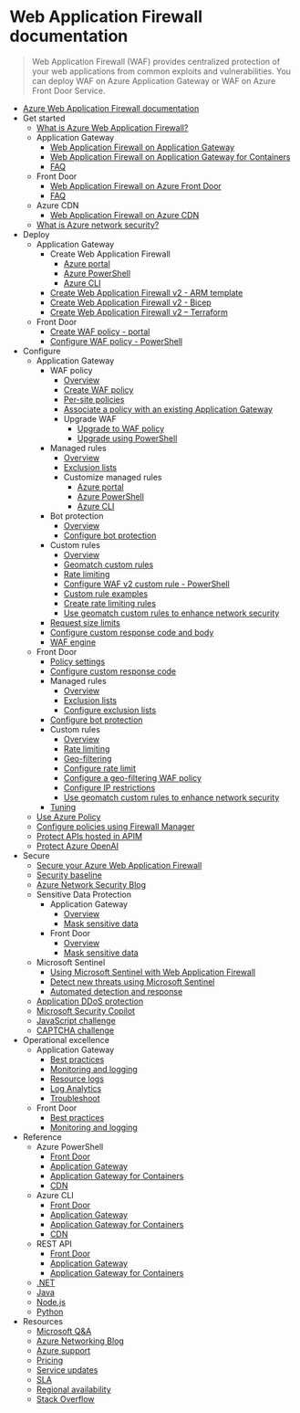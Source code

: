 # Web Application Firewall documentation
> Web Application Firewall (WAF) provides centralized protection of your web applications from common exploits and vulnerabilities. You can deploy WAF on Azure Application Gateway or WAF on Azure Front Door Service.
  - [Azure Web Application Firewall documentation](https://learn.microsoft.com/en-us/azure/web-application-firewall/)
  - Get started
    - [What is Azure Web Application Firewall?](https://learn.microsoft.com/en-us/azure/web-application-firewall/overview)
    - Application Gateway
      - [Web Application Firewall on Application Gateway](https://learn.microsoft.com/en-us/azure/web-application-firewall/ag/ag-overview)
      - [Web Application Firewall on Application Gateway for Containers](https://learn.microsoft.com/en-us/azure/web-application-firewall/ag/waf-application-gateway-for-containers-overview)
      - [FAQ](https://learn.microsoft.com/en-us/azure/web-application-firewall/ag/application-gateway-waf-faq.yml)
    - Front Door
      - [Web Application Firewall on Azure Front Door](https://learn.microsoft.com/en-us/azure/web-application-firewall/afds/afds-overview)
      - [FAQ](https://learn.microsoft.com/en-us/azure/web-application-firewall/afds/waf-faq.yml)
    - Azure CDN
      - [Web Application Firewall on Azure CDN](https://learn.microsoft.com/en-us/azure/web-application-firewall/cdn/cdn-overview)
    - [What is Azure network security?](https://learn.microsoft.com/azure/networking/security/network-security?toc=%2fazure%2fweb-application-firewall%2ftoc.json)
  - Deploy
    - Application Gateway
      - Create Web Application Firewall
        - [Azure portal](https://learn.microsoft.com/en-us/azure/web-application-firewall/ag/application-gateway-web-application-firewall-portal)
        - [Azure PowerShell](https://learn.microsoft.com/en-us/azure/web-application-firewall/ag/tutorial-restrict-web-traffic-powershell)
        - [Azure CLI](https://learn.microsoft.com/en-us/azure/web-application-firewall/ag/tutorial-restrict-web-traffic-cli)
      - [Create Web Application Firewall v2 - ARM template](https://learn.microsoft.com/en-us/azure/web-application-firewall/ag/quick-create-template)
      - [Create Web Application Firewall v2 - Bicep](https://learn.microsoft.com/en-us/azure/web-application-firewall/ag/quick-create-bicep)
      - [Create Web Application Firewall v2 – Terraform](https://learn.microsoft.com/en-us/azure/web-application-firewall/quickstart-web-application-firewall-terraform)
    - Front Door
      - [Create WAF policy - portal](https://learn.microsoft.com/en-us/azure/web-application-firewall/afds/waf-front-door-create-portal)
      - [Configure WAF policy - PowerShell](https://learn.microsoft.com/en-us/azure/web-application-firewall/afds/waf-front-door-custom-rules-powershell)
  - Configure
    - Application Gateway
      - WAF policy
        - [Overview](https://learn.microsoft.com/en-us/azure/web-application-firewall/ag/policy-overview)
        - [Create WAF policy](https://learn.microsoft.com/en-us/azure/web-application-firewall/ag/create-waf-policy-ag)
        - [Per-site policies](https://learn.microsoft.com/en-us/azure/web-application-firewall/ag/per-site-policies)
        - [Associate a policy with an existing Application Gateway](https://learn.microsoft.com/en-us/azure/web-application-firewall/ag/associate-waf-policy-existing-gateway)
        - Upgrade WAF
          - [Upgrade to WAF policy](https://learn.microsoft.com/en-us/azure/web-application-firewall/ag/upgrade-ag-waf-policy)
          - [Upgrade using PowerShell](https://learn.microsoft.com/en-us/azure/web-application-firewall/ag/migrate-policy)
      - Managed rules
        - [Overview](https://learn.microsoft.com/en-us/azure/web-application-firewall/ag/application-gateway-crs-rulegroups-rules)
        - [Exclusion lists](https://learn.microsoft.com/en-us/azure/web-application-firewall/ag/application-gateway-waf-configuration)
        - Customize managed rules
          - [Azure portal](https://learn.microsoft.com/en-us/azure/web-application-firewall/ag/application-gateway-customize-waf-rules-portal)
          - [Azure PowerShell](https://learn.microsoft.com/en-us/azure/web-application-firewall/ag/application-gateway-customize-waf-rules-powershell)
          - [Azure CLI](https://learn.microsoft.com/en-us/azure/web-application-firewall/ag/application-gateway-customize-waf-rules-cli)
      - Bot protection
        - [Overview](https://learn.microsoft.com/en-us/azure/web-application-firewall/ag/bot-protection-overview)
        - [Configure bot protection](https://learn.microsoft.com/en-us/azure/web-application-firewall/ag/bot-protection)
      - Custom rules
        - [Overview](https://learn.microsoft.com/en-us/azure/web-application-firewall/ag/custom-waf-rules-overview)
        - [Geomatch custom rules](https://learn.microsoft.com/en-us/azure/web-application-firewall/ag/geomatch-custom-rules)
        - [Rate limiting](https://learn.microsoft.com/en-us/azure/web-application-firewall/ag/rate-limiting-overview)
        - [Configure WAF v2 custom rule - PowerShell](https://learn.microsoft.com/en-us/azure/web-application-firewall/ag/configure-waf-custom-rules)
        - [Custom rule examples](https://learn.microsoft.com/en-us/azure/web-application-firewall/ag/create-custom-waf-rules)
        - [Create rate limiting rules](https://learn.microsoft.com/en-us/azure/web-application-firewall/ag/rate-limiting-configure)
        - [Use geomatch custom rules to enhance network security](https://learn.microsoft.com/en-us/azure/web-application-firewall/geomatch-custom-rules-examples)
      - [Request size limits](https://learn.microsoft.com/en-us/azure/web-application-firewall/ag/application-gateway-waf-request-size-limits)
      - [Configure custom response code and body](https://learn.microsoft.com/en-us/azure/web-application-firewall/ag/configure-custom-response-code)
      - [WAF engine](https://learn.microsoft.com/en-us/azure/web-application-firewall/ag/waf-engine)
    - Front Door
      - [Policy settings](https://learn.microsoft.com/en-us/azure/web-application-firewall/afds/waf-front-door-policy-settings)
      - [Configure custom response code](https://learn.microsoft.com/en-us/azure/web-application-firewall/afds/waf-front-door-configure-custom-response-code)
      - Managed rules
        - [Overview](https://learn.microsoft.com/en-us/azure/web-application-firewall/afds/waf-front-door-drs)
        - [Exclusion lists](https://learn.microsoft.com/en-us/azure/web-application-firewall/afds/waf-front-door-exclusion)
        - [Configure exclusion lists](https://learn.microsoft.com/en-us/azure/web-application-firewall/afds/waf-front-door-exclusion-configure)
      - [Configure bot protection](https://learn.microsoft.com/en-us/azure/web-application-firewall/afds/waf-front-door-policy-configure-bot-protection)
      - Custom rules
        - [Overview](https://learn.microsoft.com/en-us/azure/web-application-firewall/afds/waf-front-door-custom-rules)
        - [Rate limiting](https://learn.microsoft.com/en-us/azure/web-application-firewall/afds/waf-front-door-rate-limit)
        - [Geo-filtering](https://learn.microsoft.com/en-us/azure/web-application-firewall/afds/waf-front-door-geo-filtering)
        - [Configure rate limit](https://learn.microsoft.com/en-us/azure/web-application-firewall/afds/waf-front-door-rate-limit-configure)
        - [Configure a geo-filtering WAF policy](https://learn.microsoft.com/en-us/azure/web-application-firewall/afds/waf-front-door-tutorial-geo-filtering)
        - [Configure IP restrictions](https://learn.microsoft.com/en-us/azure/web-application-firewall/afds/waf-front-door-configure-ip-restriction)
        - [Use geomatch custom rules to enhance network security](https://learn.microsoft.com/en-us/azure/web-application-firewall/geomatch-custom-rules-examples)
      - [Tuning](https://learn.microsoft.com/en-us/azure/web-application-firewall/afds/waf-front-door-tuning)
    - [Use Azure Policy](https://learn.microsoft.com/en-us/azure/web-application-firewall/shared/waf-azure-policy)
    - [Configure policies using Firewall Manager](https://learn.microsoft.com/en-us/azure/web-application-firewall/shared/manage-policies)
    - [Protect APIs hosted in APIM](https://learn.microsoft.com/en-us/azure/web-application-firewall/afds/protect-api-hosted-apim-by-waf)
    - [Protect Azure OpenAI](https://learn.microsoft.com/en-us/azure/web-application-firewall/afds/protect-azure-open-ai)
  - Secure
    - [Secure your Azure Web Application Firewall](https://learn.microsoft.com/en-us/azure/web-application-firewall/secure-web-application-firewall)
    - [Security baseline](https://learn.microsoft.com/security/benchmark/azure/baselines/web-application-firewall-security-baseline?toc=/azure/web-application-firewall/toc.json)
    - [Azure Network Security Blog](https://techcommunity.microsoft.com/category/azure-network-security/blog/azurenetworksecurityblog)
    - Sensitive Data Protection
      - Application Gateway
        - [Overview](https://learn.microsoft.com/en-us/azure/web-application-firewall/ag/waf-sensitive-data-protection)
        - [Mask sensitive data](https://learn.microsoft.com/en-us/azure/web-application-firewall/ag/waf-sensitive-data-protection-configure)
      - Front Door
        - [Overview](https://learn.microsoft.com/en-us/azure/web-application-firewall/afds/waf-sensitive-data-protection-frontdoor)
        - [Mask sensitive data](https://learn.microsoft.com/en-us/azure/web-application-firewall/afds/waf-sensitive-data-protection-configure-frontdoor)
    - Microsoft Sentinel
      - [Using Microsoft Sentinel with Web Application Firewall](https://learn.microsoft.com/en-us/azure/web-application-firewall/waf-sentinel)
      - [Detect new threats using Microsoft Sentinel](https://learn.microsoft.com/en-us/azure/web-application-firewall/waf-new-threat-detection)
      - [Automated detection and response](https://learn.microsoft.com/en-us/azure/web-application-firewall/afds/automated-detection-response-with-sentinel)
    - [Application DDoS protection](https://learn.microsoft.com/en-us/azure/web-application-firewall/shared/application-ddos-protection)
    - [Microsoft Security Copilot](https://learn.microsoft.com/en-us/azure/web-application-firewall/waf-copilot)
    - [JavaScript challenge](https://learn.microsoft.com/en-us/azure/web-application-firewall/waf-javascript-challenge)
    - [CAPTCHA challenge](https://learn.microsoft.com/en-us/azure/web-application-firewall/afds/captcha-challenge)
  - Operational excellence
    - Application Gateway
      - [Best practices](https://learn.microsoft.com/en-us/azure/web-application-firewall/ag/best-practices)
      - [Monitoring and logging](https://learn.microsoft.com/en-us/azure/web-application-firewall/ag/application-gateway-waf-metrics)
      - [Resource logs](https://learn.microsoft.com/en-us/azure/web-application-firewall/ag/web-application-firewall-logs)
      - [Log Analytics](https://learn.microsoft.com/en-us/azure/web-application-firewall/ag/log-analytics)
      - [Troubleshoot](https://learn.microsoft.com/en-us/azure/web-application-firewall/ag/web-application-firewall-troubleshoot)
    - Front Door
      - [Best practices](https://learn.microsoft.com/en-us/azure/web-application-firewall/afds/waf-front-door-best-practices)
      - [Monitoring and logging](https://learn.microsoft.com/en-us/azure/web-application-firewall/afds/waf-front-door-monitor)
  - Reference
    - Azure PowerShell
      - [Front Door](https://learn.microsoft.com/powershell/module/az.frontdoor/)
      - [Application Gateway](https://learn.microsoft.com/powershell/module/az.network/)
      - [Application Gateway for Containers](https://learn.microsoft.com/powershell/module/az.alb/get-azalbsecuritypolicy)
      - [CDN](https://www.powershellgallery.com/packages/Az.Cdn/1.5.0-preview)
    - Azure CLI
      - [Front Door](https://learn.microsoft.com/cli/azure/network/front-door/waf-policy)
      - [Application Gateway](https://learn.microsoft.com/cli/azure/network/application-gateway)
      - [Application Gateway for Containers](https://learn.microsoft.com/cli/azure/network/alb/security-policy)
      - [CDN](https://learn.microsoft.com/azure/web-application-firewall/afds/waf-front-door-create-portal)
    - REST API
      - [Front Door](https://learn.microsoft.com/rest/api/frontdoorservice/webapplicationfirewall/policies)
      - [Application Gateway](https://learn.microsoft.com/rest/api/application-gateway)
      - [Application Gateway for Containers](https://learn.microsoft.com/rest/api/applicationgatewaycontainers/security-policies-interface)
    - [.NET](https://learn.microsoft.com/dotnet/api)
    - [Java](https://learn.microsoft.com/java/api)
    - [Node.js](https://azure.microsoft.com/develop/nodejs/)
    - [Python](https://azure.microsoft.com/develop/python/)
  - Resources
    - [Microsoft Q&A](https://learn.microsoft.com/answers/topics/azure-web-application-firewall.html)
    - [Azure Networking Blog](https://techcommunity.microsoft.com/category/azure/blog/azurenetworkingblog)
    - [Azure support](https://azure.microsoft.com/support/)
    - [Pricing](https://azure.microsoft.com/pricing/details/web-application-firewall/)
    - [Service updates](https://azure.microsoft.com/updates?filters=%5B"Web+Application+Firewall"%5D)
    - [SLA](https://www.microsoft.com/licensing/docs/view/Service-Level-Agreements-SLA-for-Online-Services)
    - [Regional availability](https://azure.microsoft.com/regions/services/)
    - [Stack Overflow](https://stackoverflow.com/questions/tagged/azure-waf)

